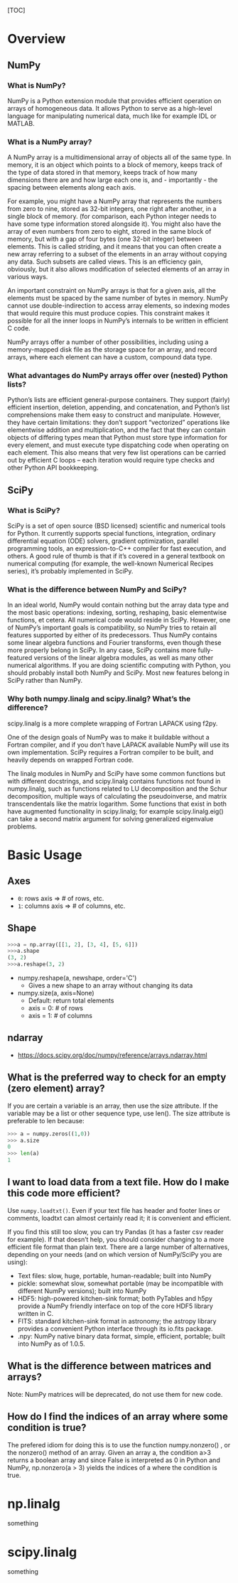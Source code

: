 [TOC]

# Overview

## NumPy

### What is NumPy?

NumPy is a Python extension module that provides efficient operation on
arrays of homogeneous data. It allows Python to serve as a high-level
language for manipulating numerical data, much like for example IDL or
MATLAB.

### What is a NumPy array?

A NumPy array is a multidimensional array of objects all of the same
type. In memory, it is an object which points to a block of memory,
keeps track of the type of data stored in that memory, keeps track of
how many dimensions there are and how large each one is, and -
importantly - the spacing between elements along each axis.

For example, you might have a NumPy array that represents the numbers
from zero to nine, stored as 32-bit integers, one right after another,
in a single block of memory. (for comparison, each Python integer needs
to have some type information stored alongside it). You might also have
the array of even numbers from zero to eight, stored in the same block
of memory, but with a gap of four bytes (one 32-bit integer) between
elements. This is called striding, and it means that you can often
create a new array referring to a subset of the elements in an array
without copying any data. Such subsets are called views. This is an
efficiency gain, obviously, but it also allows modification of selected
elements of an array in various ways.

An important constraint on NumPy arrays is that for a given axis, all
the elements must be spaced by the same number of bytes in memory. NumPy
cannot use double-indirection to access array elements, so indexing
modes that would require this must produce copies. This constraint makes
it possible for all the inner loops in NumPy’s internals to be written
in efficient C code.

NumPy arrays offer a number of other possibilities, including using a
memory-mapped disk file as the storage space for an array, and record
arrays, where each element can have a custom, compound data type.

### What advantages do NumPy arrays offer over (nested) Python lists?

Python’s lists are efficient general-purpose containers. They support
(fairly) efficient insertion, deletion, appending, and concatenation,
and Python’s list comprehensions make them easy to construct and
manipulate. However, they have certain limitations: they don’t support
“vectorized” operations like elementwise addition and multiplication,
and the fact that they can contain objects of differing types mean that
Python must store type information for every element, and must execute
type dispatching code when operating on each element. This also means
that very few list operations can be carried out by efficient C loops –
each iteration would require type checks and other Python API
bookkeeping.

## SciPy

### What is SciPy?

SciPy is a set of open source (BSD licensed) scientific and numerical
tools for Python. It currently supports special functions, integration,
ordinary differential equation (ODE) solvers, gradient optimization,
parallel programming tools, an expression-to-C++ compiler for fast
execution, and others. A good rule of thumb is that if it’s covered in a
general textbook on numerical computing (for example, the well-known
Numerical Recipes series), it’s probably implemented in SciPy.

### What is the difference between NumPy and SciPy?

In an ideal world, NumPy would contain nothing but the array data type
and the most basic operations: indexing, sorting, reshaping, basic
elementwise functions, et cetera. All numerical code would reside in
SciPy. However, one of NumPy’s important goals is compatibility, so
NumPy tries to retain all features supported by either of its
predecessors. Thus NumPy contains some linear algebra functions and
Fourier transforms, even though these more properly belong in SciPy. In
any case, SciPy contains more fully-featured versions of the linear
algebra modules, as well as many other numerical algorithms. If you are
doing scientific computing with Python, you should probably install both
NumPy and SciPy. Most new features belong in SciPy rather than NumPy.

### Why both numpy.linalg and scipy.linalg? What’s the difference?

scipy.linalg is a more complete wrapping of Fortran LAPACK using f2py.

One of the design goals of NumPy was to make it buildable without a
Fortran compiler, and if you don’t have LAPACK available NumPy will use
its own implementation. SciPy requires a Fortran compiler to be built,
and heavily depends on wrapped Fortran code.

The linalg modules in NumPy and SciPy have some common functions but
with different docstrings, and scipy.linalg contains functions not found
in numpy.linalg, such as functions related to LU decomposition and the
Schur decomposition, multiple ways of calculating the pseudoinverse, and
matrix transcendentals like the matrix logarithm. Some functions that
exist in both have augmented functionality in scipy.linalg; for example
scipy.linalg.eig() can take a second matrix argument for solving
generalized eigenvalue problems.

# Basic Usage

## Axes

- `0`: rows axis => # of rows, etc.
- `1`: columns axis => # of columns, etc.

## Shape

```python
>>>a = np.array([[1, 2], [3, 4], [5, 6]])
>>>a.shape
(3, 2)
>>>a.reshape(3, 2)
```

- numpy.reshape(a, newshape, order='C')
    + Gives a new shape to an array without changing its data
- numpy.size(a, axis=None)
    + Default: return total elements
    + axis = 0: # of rows
    + axis = 1: # of columns

## ndarray

- https://docs.scipy.org/doc/numpy/reference/arrays.ndarray.html


## What is the preferred way to check for an empty (zero element) array?

If you are certain a variable is an array, then use the size attribute.
If the variable may be a list or other sequence type, use len(). The
size attribute is preferable to len because:

```python
>>> a = numpy.zeros((1,0))
>>> a.size
0
>>> len(a)
1
```

## I want to load data from a text file. How do I make this code more efficient?

Use `numpy.loadtxt()`. Even if your text file has header and footer
lines or comments, loadtxt can almost certainly read it; it is
convenient and efficient.

If you find this still too slow, you can try Pandas (it has a faster csv
reader for example). If that doesn’t help, you should consider changing
to a more efficient file format than plain text. There are a large
number of alternatives, depending on your needs (and on which version of
NumPy/SciPy you are using):

- Text files: slow, huge, portable, human-readable; built into NumPy
- pickle: somewhat slow, somewhat portable (may be incompatible with
  different NumPy versions); built into NumPy
- HDF5: high-powered kitchen-sink format; both PyTables and h5py provide
  a NumPy friendly interface on top of the core HDF5 library written in
  C.
- FITS: standard kitchen-sink format in astronomy; the astropy library
  provides a convenient Python interface through its io.fits package.
- .npy: NumPy native binary data format, simple, efficient, portable;
  built into NumPy as of 1.0.5.

## What is the difference between matrices and arrays?

Note: NumPy matrices will be deprecated, do not use them for new code.

## How do I find the indices of an array where some condition is true?

The prefered idiom for doing this is to use the function numpy.nonzero()
, or the nonzero() method of an array. Given an array a, the condition
a>3 returns a boolean array and since False is interpreted as 0 in
Python and NumPy, np.nonzero(a > 3) yields the indices of a where the
condition is true.

# np.linalg

something

# scipy.linalg

something
